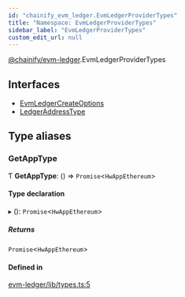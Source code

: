 ```yaml
---
id: "chainify_evm_ledger.EvmLedgerProviderTypes"
title: "Namespace: EvmLedgerProviderTypes"
sidebar_label: "EvmLedgerProviderTypes"
custom_edit_url: null
---
```


[@chainify/evm-ledger](../modules/chainify_evm_ledger.md).EvmLedgerProviderTypes

## Interfaces

- [EvmLedgerCreateOptions](../interfaces/chainify_evm_ledger.EvmLedgerProviderTypes.EvmLedgerCreateOptions.md)
- [LedgerAddressType](../interfaces/chainify_evm_ledger.EvmLedgerProviderTypes.LedgerAddressType.md)

## Type aliases

### GetAppType

Ƭ **GetAppType**: () => `Promise`<`HwAppEthereum`\>

#### Type declaration

▸ (): `Promise`<`HwAppEthereum`\>

##### Returns

`Promise`<`HwAppEthereum`\>

#### Defined in

[evm-ledger/lib/types.ts:5](https://github.com/liquality/chainify/blob/540cfa69/packages/evm-ledger/lib/types.ts#L5)
